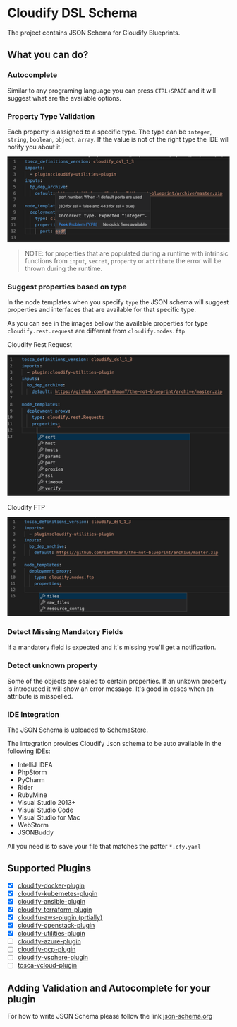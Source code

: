 # Cloudify DSL Schema

The project contains JSON Schema for Cloudify Blueprints.

## What you can do?
### Autocomplete
Similar to any programing language you can press `CTRL+SPACE` and it will suggest what are the available options.

### Property Type Validation
Each property is assigned to a specific type. The type can be `integer`, `string`, `boolean`, `object`, `array`. If the value is not of the right type the IDE will notify you about it.

![Wrong Property Format](/images/wrong_property_type.png)
> NOTE: for properties that are populated during a runtime with intrinsic functions from `input`, `secret`, `property` or `attribute` the error will be thrown during the runtime.
 
### Suggest properties based on type
In the node templates when you specify `type` the JSON schema will suggest properties and interfaces that are available for that specific type.

As you can see in the images bellow the available properties for type `cloudify.rest.request` are different from `cloudify.nodes.ftp`

Cloudify Rest Request 

![Cloudify Rest Request](/images/properties_rest_request.png)

Cloudify FTP

![Cloudify FTP](/images/properties_ftp.png)
### Detect Missing Mandatory Fields
If a mandatory field is expected and it's missing you'll get a notification. 

### Detect unknown property
Some of the objects are sealed to certain properties. If an unkown property is introduced it will show an error message. It's good in cases when an attribute is misspelled.

### IDE Integration

The JSON Schema is uploaded to [SchemaStore](http://www.schemastore.org/json/).

The integration provides Cloudify Json schema to be auto available in the following IDEs: 
- IntelliJ IDEA
- PhpStorm
- PyCharm
- Rider
- RubyMine
- Visual Studio 2013+
- Visual Studio Code
- Visual Studio for Mac
- WebStorm
- JSONBuddy

All you need is to save your file that matches the patter `*.cfy.yaml`

## Supported Plugins
- [x] [cloudify-docker-plugin](https://github.com/cloudify-cosmo/cloudify-docker-plugin)
- [x] [cloudify-kubernetes-plugin](https://github.com/cloudify-cosmo/cloudify-kubernetes-plugin)
- [x] [cloudify-ansible-plugin](https://github.com/cloudify-cosmo/cloudify-ansible-plugin)
- [x] [cloudify-terraform-plugin](https://github.com/cloudify-cosmo/cloudify-terraform-plugin)
- [x] [cloudifu-aws-plugin (prtially)](https://github.com/cloudify-cosmo/cloudify-aws-plugin)
- [x] [cloudify-openstack-plugin](https://github.com/cloudify-cosmo/cloudify-openstack-plugin)
- [x] [cloudify-utilities-plugin](https://github.com/cloudify-incubator/cloudify-utilities-plugin)
- [ ] [cloudify-azure-plugin](https://github.com/cloudify-cosmo/cloudify-azure-plugin)
- [ ] [cloudify-gcp-plugin](https://github.com/cloudify-cosmo/cloudify-gcp-plugin)
- [ ] [cloudify-vsphere-plugin](https://github.com/cloudify-cosmo/cloudify-vsphere-plugin)
- [ ] [tosca-vcloud-plugin](https://github.com/cloudify-cosmo/tosca-vcloud-plugin)
 
## Adding Validation and Autocomplete for your plugin

For how to write JSON Schema please follow the link [json-schema.org](https://json-schema.org)